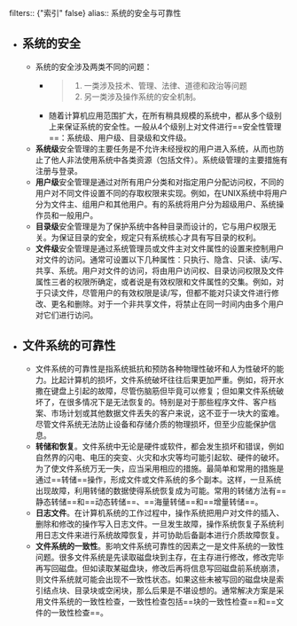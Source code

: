 filters:: {"索引" false}
alias:: 系统的安全与可靠性

- ## 系统的安全
	- 系统的安全涉及两类不同的问题：
		- > 1. 一类涉及技术、管理、法律、道德和政治等问题
		  > 2. 另一类涉及操作系统的安全机制。
		- 随着计算机应用范围扩大，在所有稍具规模的系统中，都从多个级别上来保证系统的安全性。一般从4个级别上对文件进行==安全性管理==：系统级、用户级、目录级和文件级。
	- **系统级**安全管理的主要任务是不允许未经授权的用户进入系统，从而也防止了他人非法使用系统中各类资源（包括文件）。系统级管理的主要措施有注册与登录。
	- **用户级**安全管理是通过对所有用户分类和对指定用户分配访问权，不同的用户对不同文件设置不同的存取权限来实现。例如，在UNIX系统中将用户分为文件主、组用户和其他用户。有的系统将用户分为超级用户、系统操作员和一般用户。
	- **目录级**安全管理是为了保护系统中各种目录而设计的，它与用户权限无关。为保证目录的安全，规定只有系统核心才具有写目录的权利。
	- **文件级**安全管理是通过系统管理员或文件主对文件属性的设置来控制用户对文件的访问。通常可设置以下几种属性：只执行、隐含、只读、读/写、共享、系统。用户对文件的访问，将由用户访问权、目录访问权限及文件属性三者的权限所确定，或者说是有效权限和文件属性的交集。例如，对于只读文件，尽管用户的有效权限是读/写，但都不能对只读文件进行修改、更名和删除。对于一个非共享文件，将禁止在同一时间内由多个用户对它们进行访问。
- ## 文件系统的可靠性
	- 文件系统的可靠性是指系统抵抗和预防各种物理性破坏和人为性破坏的能力。比起计算机的损坏，文件系统破坏往往后果更加严重。例如，将开水撒在键盘上引起的故障，尽管伤脑筋但毕竟可以修复；但如果文件系统破坏了，在很多情况下是无法恢复的。特别是对于那些程序文件、客户档案、市场计划或其他数据文件丢失的客户来说，这不亚于一块大的蛮难。尽管文件系统无法防止设备和存储介质的物理损坏，但至少应能保护信息。
	- **转储和恢复**。文件系统中无论是硬件或软件，都会发生损坏和错误，例如自然界的闪电、电压的突变、火灾和水灾等均可能引起软、硬件的破坏。为了使文件系统万无一失，应当采用相应的措施。最简单和常用的措施是通过==转储==操作，形成文件或文件系统的多个副本。这样，一旦系统出现故障，利用转储的数据使得系统恢复成为可能。常用的转储方法有==静态转储==和==动态转储==、==海量转储==和==增量转储==。
	- **日志文件**。在计算机系统的工作过程中，操作系统把用户对文件的插入、删除和修改的操作写入日志文件。一旦发生故障，操作系统恢复子系统利用日志文件来进行系统故障恢复，并可协助后备副本进行介质故障恢复。
	- **文件系统的一致性**。影响文件系统可靠性的因素之一是文件系统的一致性问题。很多文件系统是先读取磁盘块到主存，在主存进行修改，修改完毕再写回磁盘。但如读取某磁盘块，修改后再将信息写回磁盘前系统崩溃，则文件系统就可能会出现不一致性状态。如果这些未被写回的磁盘块是索引结点块、目录块或空闲块，那么后果是不堪设想的。通常解决方案是采用文件系统的一致性检查，一致性检查包括==块的一致性检查==和==文件的一致性检查==。
